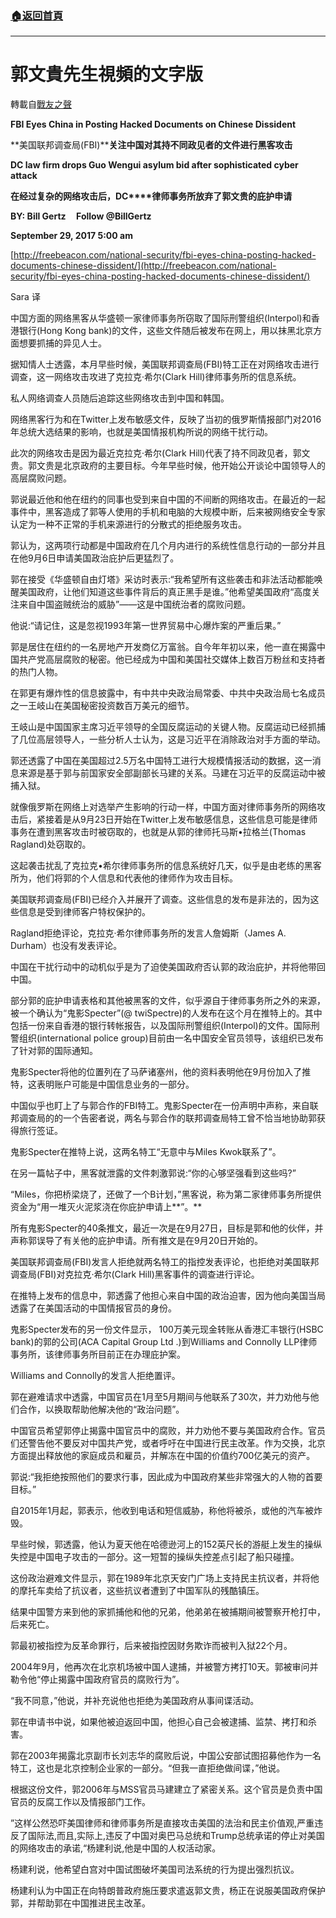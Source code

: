 ###  [:house:返回首頁](https://github.com/ourhimalayas/txt)
---
# 郭文貴先生視頻的文字版
轉載自[戰友之聲](http://littleantvoice.blogspot.com)

**FBI Eyes China in Posting Hacked Documents on Chinese Dissident**

**美国联邦调查局(FBI)****关注中国对其持不同政见者的文件进行黑客攻击**

**DC law firm drops Guo Wengui asylum bid after sophisticated cyber attack**

**在经过复杂的网络攻击后，DC****律师事务所放弃了郭文贵的庇护申请**

**BY: Bill Gertz     Follow @BillGertz**

**September 29, 2017 5:00 am**

[http://freebeacon.com/national-security/fbi-eyes-china-posting-hacked-documents-chinese-dissident/](http://freebeacon.com/national-security/fbi-eyes-china-posting-hacked-documents-chinese-dissident/)

Sara 译



中国方面的网络黑客从华盛顿一家律师事务所窃取了国际刑警组织(Interpol)和香港银行(Hong Kong bank)的文件，这些文件随后被发布在网上，用以抹黑北京方面想要抓捕的异见人士。

据知情人士透露，本月早些时候，美国联邦调查局(FBI)特工正在对网络攻击进行调查，这一网络攻击攻进了克拉克·希尔(Clark Hill)律师事务所的信息系统。



私人网络调查人员随后追踪这些网络攻击到中国和韩国。



网络黑客行为和在Twitter上发布敏感文件，反映了当初的俄罗斯情报部门对2016年总统大选结果的影响，也就是美国情报机构所说的网络干扰行动。



此次的网络攻击是因为最近克拉克·希尔(Clark Hill)代表了持不同政见者，郭文贵。郭文贵是北京政府的主要目标。今年早些时候，他开始公开谈论中国领导人的高层腐败问题。



郭说最近他和他在纽约的同事也受到来自中国的不间断的网络攻击。在最近的一起事件中，黑客造成了郭等人使用的手机和电脑的大规模中断，后来被网络安全专家认定为一种不正常的手机来源进行的分散式的拒绝服务攻击。



郭认为，这两项行动都是中国政府在几个月内进行的系统性信息行动的一部分并且在他9月6日申请美国政治庇护后更猛烈了。



郭在接受《华盛顿自由灯塔》采访时表示:“我希望所有这些袭击和非法活动都能唤醒美国政府，让他们知道这些事件背后的真正黑手是谁。”他希望美国政府“高度关注来自中国盗贼统治的威胁”——这是中国统治者的腐败问题。



他说:“请记住，这是忽视1993年第一世界贸易中心爆炸案的严重后果。”



郭是居住在纽约的一名房地产开发商亿万富翁。自今年年初以来，他一直在揭露中国共产党高层腐败的秘密。他已经成为中国和美国社交媒体上数百万粉丝和支持者的热门人物。



在郭更有爆炸性的信息披露中，有中共中央政治局常委、中共中央政治局七名成员之一王岐山在美国秘密投资数百万美元的细节。



王岐山是中国国家主席习近平领导的全国反腐运动的关键人物。反腐运动已经抓捕了几位高层领导人，一些分析人士认为，这是习近平在消除政治对手方面的举动。



郭还透露了中国在美国超过2.5万名中国特工进行大规模情报活动的数据，这一消息来源是基于郭与前国家安全部副部长马建的关系。马建在习近平的反腐运动中被捕入狱。



就像俄罗斯在网络上对选举产生影响的行动一样，中国方面对律师事务所的网络攻击后，紧接着是从9月23日开始在Twitter上发布敏感信息，这些信息可能是律师事务在遭到黑客攻击时被窃取的，也就是从郭的律师托马斯•拉格兰(Thomas Ragland)处窃取的。



这起袭击扰乱了克拉克•希尔律师事务所的信息系统好几天，似乎是由老练的黑客所为，他们将郭的个人信息和代表他的律师作为攻击目标。



美国联邦调查局(FBI)已经介入并展开了调查。这些信息的发布是非法的，因为这些信息是受到律师客户特权保护的。



Ragland拒绝评论，克拉克·希尔律师事务所的发言人詹姆斯（James A. Durham）也没有发表评论。



中国在干扰行动中的动机似乎是为了迫使美国政府否认郭的政治庇护，并将他带回中国。



部分郭的庇护申请表格和其他被黑客的文件，似乎源自于律师事务所之外的来源，被一个确认为“鬼影Specter”(@ twiSpectre)的人发布在这个月在推特上的。其中包括一份来自香港的银行转帐报告，以及国际刑警组织(Interpol)的文件。国际刑警组织(international police group)目前由一名中国安全官员领导，该组织已发布了针对郭的国际通知。



鬼影Specter将他的位置列在了马萨诸塞州，他的资料表明他在9月份加入了推特，这表明账户可能是中国信息业务的一部分。



中国似乎也盯上了与郭合作的FBI特工。鬼影Specter在一份声明中声称，来自联邦调查局的的一个告密者说，两名与郭合作的联邦调查局特工曾不恰当地协助郭获得旅行签证。



鬼影Specter在推特上说，这两名特工“无意中与Miles Kwok联系了”。



在另一篇帖子中，黑客就泄露的文件刺激郭说:“你的心够坚强看到这些吗?”



“Miles，你把桥梁烧了，还做了一个B计划，”黑客说，称为第二家律师事务所提供资金为“用一堆灭火泥浆浇在你庇护申请上**”。**



所有鬼影Specter的40条推文，最近一次是在9月27日，目标是郭和他的伙伴，并声称郭误导了有关他的庇护申请。所有推文是在9月20日开始的。



美国联邦调查局(FBI)发言人拒绝就两名特工的指控发表评论，也拒绝对美国联邦调查局(FBI)对克拉克·希尔(Clark Hill)黑客事件的调查进行评论。



在推特上发布的信息中，郭透露了他担心来自中国的政治迫害，因为他向美国当局透露了在美国活动的中国情报官员的身份。



鬼影Specter发布的另一份文件显示， 100万美元现金转账从香港汇丰银行(HSBC bank)的郭的公司(ACA Capital Group Ltd .)到Williams and Connolly LLP律师事务所，该律师事务所目前正在办理庇护案。



Williams and Connolly的发言人拒绝置评。



郭在避难请求中透露，中国官员在1月至5月期间与他联系了30次，并力劝他与他们合作，以换取帮助他解决他的“政治问题”。



中国官员希望郭停止揭露中国官员中的腐败，并力劝他不要与美国政府合作。官员们还警告他不要反对中国共产党，或者呼吁在中国进行民主改革。作为交换，北京方面提出释放他的家庭成员和雇员，并解冻在中国的价值约700亿美元的资产。



郭说:“我拒绝按照他们的要求行事，因此成为中国政府某些非常强大的人物的首要目标。”



自2015年1月起，郭表示，他收到电话和短信威胁，称他将被杀，或他的汽车被炸毁。



早些时候，郭透露，他认为夏天他在哈德逊河上的152英尺长的游艇上发生的操纵失控是中国电子攻击的一部分。这一短暂的操纵失控差点引起了船只碰撞。



这份政治避难文件显示，郭在1989年北京天安门广场上支持民主抗议者，并将他的摩托车卖给了抗议者，这些抗议者遭到了中国军队的残酷镇压。



结果中国警方来到他的家抓捕他和他的兄弟，他弟弟在被捕期间被警察开枪打中，后来死亡。



郭最初被指控为反革命罪行，后来被指控因财务欺诈而被判入狱22个月。



2004年9月，他再次在北京机场被中国人逮捕，并被警方拷打10天。郭被审问并勒令他“停止揭露中国政府官员的腐败行为”。



“我不同意，”他说，并补充说他也拒绝为美国政府从事间谍活动。



郭在申请书中说，如果他被迫返回中国，他担心自己会被逮捕、监禁、拷打和杀害。



郭在2003年揭露北京副市长刘志华的腐败后说，中国公安部试图招募他作为一名特工，这也是北京控制企业家的一部分。“但我一直拒绝做间谍，”他说。



根据这份文件，郭2006年与MSS官员马建建立了紧密关系。这个官员是负责中国官员的反腐工作以及情报部门工作。



”这样公然恐吓美国律师和律师事务所是直接攻击美国的法治和民主价值观,严重违反了国际法,而且,实际上,违反了中国对奥巴马总统和Trump总统承诺的停止对美国的网络攻击的承诺,“杨建利说,他是中国的人权活动家。



杨建利说，他希望白宫对中国试图破坏美国司法系统的行为提出强烈抗议。



杨建利认为中国正在向特朗普政府施压要求遣返郭文贵，杨正在说服美国政府保护郭，并帮助郭在中国推进民主改革。